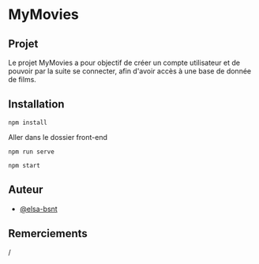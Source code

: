 # MyMovies

## Projet
Le projet MyMovies a pour objectif de créer un compte utilisateur et de pouvoir par la suite se connecter, afin d'avoir accès à une base de donnée de films.

## Installation

```
npm install
```
Aller dans le dossier front-end
```
npm run serve
```
```
npm start
```

## Auteur
- [@elsa-bsnt](https://github.com/elsa-bsnt)

## Remerciements
/

